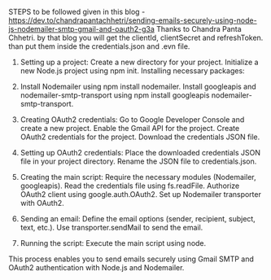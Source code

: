 STEPS to be followed given in this blog - 
https://dev.to/chandrapantachhetri/sending-emails-securely-using-node-js-nodemailer-smtp-gmail-and-oauth2-g3a
Thanks to Chandra Panta Chhetri.
by that blog you will get the clientId, clientSecret and refreshToken.
than put them inside the credentials.json and .evn file.

1. Setting up a project:
Create a new directory for your project.
Initialize a new Node.js project using npm init.
Installing necessary packages:

2. Install Nodemailer using npm install nodemailer.
Install googleapis and nodemailer-smtp-transport using npm install googleapis nodemailer-smtp-transport.

3. Creating OAuth2 credentials:
Go to Google Developer Console and create a new project.
Enable the Gmail API for the project.
Create OAuth2 credentials for the project.
Download the credentials JSON file.

4. Setting up OAuth2 credentials:
Place the downloaded credentials JSON file in your project directory.
Rename the JSON file to credentials.json.

5. Creating the main script:
Require the necessary modules (Nodemailer, googleapis).
Read the credentials file using fs.readFile.
Authorize OAuth2 client using google.auth.OAuth2.
Set up Nodemailer transporter with OAuth2.

6. Sending an email:
Define the email options (sender, recipient, subject, text, etc.).
Use transporter.sendMail to send the email.

7. Running the script:
Execute the main script using node.

This process enables you to send emails securely using Gmail SMTP and OAuth2 authentication with Node.js and Nodemailer.
